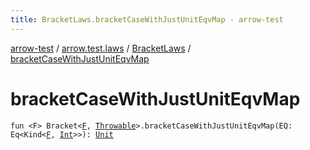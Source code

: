 ```yaml
---
title: BracketLaws.bracketCaseWithJustUnitEqvMap - arrow-test
---
```


[arrow-test](../../index.html) / [arrow.test.laws](../index.html) / [BracketLaws](index.html) / [bracketCaseWithJustUnitEqvMap](./bracket-case-with-just-unit-eqv-map.html)

# bracketCaseWithJustUnitEqvMap

`fun <F> Bracket<`[`F`](bracket-case-with-just-unit-eqv-map.html#F)`, `[`Throwable`](https://kotlinlang.org/api/latest/jvm/stdlib/kotlin/-throwable/index.html)`>.bracketCaseWithJustUnitEqvMap(EQ: Eq<Kind<`[`F`](bracket-case-with-just-unit-eqv-map.html#F)`, `[`Int`](https://kotlinlang.org/api/latest/jvm/stdlib/kotlin/-int/index.html)`>>): `[`Unit`](https://kotlinlang.org/api/latest/jvm/stdlib/kotlin/-unit/index.html)